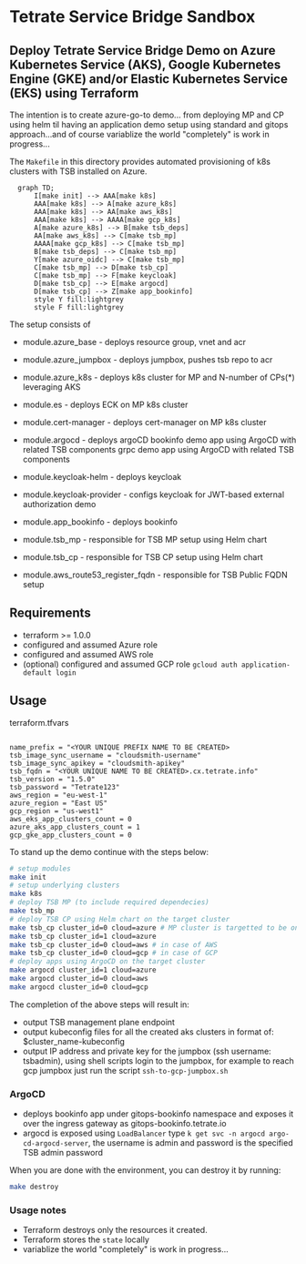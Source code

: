 # Tetrate Service Bridge Sandbox

## Deploy Tetrate Service Bridge Demo on Azure Kubernetes Service (AKS), Google Kubernetes Engine (GKE) and/or Elastic Kubernetes Service (EKS) using Terraform

The intention is to create azure-go-to demo... from deploying MP and CP using helm til having an application demo setup using standard and gitops approach...and of course variablize the world "completely" is work in progress...

The `Makefile` in this directory provides automated provisioning of k8s clusters with TSB installed on Azure.

```mermaid
  graph TD;
      I[make init] --> AAA[make k8s]
      AAA[make k8s] --> A[make azure_k8s]
      AAA[make k8s] --> AA[make aws_k8s]
      AAA[make k8s] --> AAAA[make gcp_k8s]
      A[make azure_k8s] --> B[make tsb_deps]
      AA[make aws_k8s] --> C[make tsb_mp]
      AAAA[make gcp_k8s] --> C[make tsb_mp]
      B[make tsb_deps] --> C[make tsb_mp]
      Y[make azure_oidc] --> C[make tsb_mp]
      C[make tsb_mp] --> D[make tsb_cp]
      C[make tsb_mp] --> F[make keycloak]
      D[make tsb_cp] --> E[make argocd]
      D[make tsb_cp] --> Z[make app_bookinfo]
      style Y fill:lightgrey
      style F fill:lightgrey
```

The setup consists of

- module.azure_base - deploys resource group, vnet and acr
- module.azure_jumpbox - deploys jumpbox, pushes tsb repo to acr
- module.azure_k8s - deploys k8s cluster for MP and N-number of CPs(\*) leveraging AKS

- module.es - deploys ECK on MP k8s cluster
- module.cert-manager - deploys cert-manager on MP k8s cluster
- module.argocd - deploys argoCD
  bookinfo demo app using ArgoCD with related TSB components
  grpc demo app using ArgoCD with related TSB components
- module.keycloak-helm - deploys keycloak
- module.keycloak-provider - configs keycloak for JWT-based external authorization demo
- module.app_bookinfo - deploys bookinfo

- module.tsb_mp - responsible for TSB MP setup using Helm chart
- module.tsb_cp - responsible for TSB CP setup using Helm chart
- module.aws_route53_register_fqdn - responsible for TSB Public FQDN setup

## Requirements

- terraform >= 1.0.0
- configured and assumed Azure role
- configured and assumed AWS role
- (optional) configured and assumed GCP role `gcloud auth application-default login`

## Usage

terraform.tfvars

```

name_prefix = "<YOUR UNIQUE PREFIX NAME TO BE CREATED>
tsb_image_sync_username = "cloudsmith-username"
tsb_image_sync_apikey = "cloudsmith-apikey"
tsb_fqdn = "<YOUR UNIQUE NAME TO BE CREATED>.cx.tetrate.info"
tsb_version = "1.5.0"
tsb_password = "Tetrate123"
aws_region = "eu-west-1"
azure_region = "East US"
gcp_region = "us-west1"
aws_eks_app_clusters_count = 0
azure_aks_app_clusters_count = 1
gcp_gke_app_clusters_count = 0
```

To stand up the demo continue with the steps below:

```bash
# setup modules
make init
# setup underlying clusters
make k8s
# deploy TSB MP (to include required dependecies)
make tsb_mp
# deploy TSB CP using Helm chart on the target cluster
make tsb_cp cluster_id=0 cloud=azure # MP cluster is targetted to be onboarded as Tier1
make tsb_cp cluster_id=1 cloud=azure
make tsb_cp cluster_id=0 cloud=aws # in case of AWS
make tsb_cp cluster_id=0 cloud=gcp # in case of GCP
# deploy apps using ArgoCD on the target cluster
make argocd cluster_id=1 cloud=azure
make argocd cluster_id=0 cloud=aws
make argocd cluster_id=0 cloud=gcp
```

The completion of the above steps will result in:

- output TSB management plane endpoint
- output kubeconfig files for all the created aks clusters in format of: $cluster_name-kubeconfig
- output IP address and private key for the jumpbox (ssh username: tsbadmin), using shell scripts login to the jumpbox, for example to reach gcp jumpbox just run the script `ssh-to-gcp-jumpbox.sh`

### ArgoCD

- deploys bookinfo app under gitops-bookinfo namespace and exposes it over the ingress gateway as gitops-bookinfo.tetrate.io
- argocd is exposed using `LoadBalancer` type `k get svc -n argocd argo-cd-argocd-server`, the username is admin and password is the specified TSB admin password

When you are done with the environment, you can destroy it by running:

```bash
make destroy
```

### Usage notes

- Terraform destroys only the resources it created.
- Terraform stores the `state` locally
- variablize the world "completely" is work in progress...
